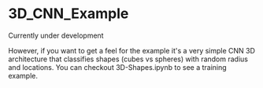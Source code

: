 # 3D_CNN_Example

Currently under development

However, if you want to get a feel for the example it's a very simple CNN 3D architecture that classifies shapes (cubes vs spheres) with random radius and locations.
You can checkout 3D-Shapes.ipynb to see a training example. 
